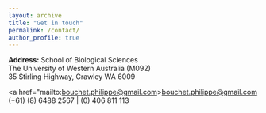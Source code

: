 ```yaml
---
layout: archive
title: "Get in touch"
permalink: /contact/
author_profile: true
---
```


<strong>Address:</strong>
<i class="far fa-building"></i>School of Biological Sciences<br>
The University of Western Australia (M092)<br>
35 Stirling Highway, Crawley WA 6009

<i class="far fa-envelope-open"></i> <a href="mailto:bouchet.philippe@gmail.com>bouchet.philippe@gmail.com<br>
<i class="fas fa-phone"></i> (+61) (8) 6488 2567 | (0) 406 811 113
